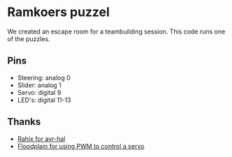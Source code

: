 # Ramkoers puzzel

We created an escape room for a teambuilding session.
This code runs one of the puzzles.

## Pins 

- Steering: analog 0
- Slider: analog 1
- Servo: digital 9
- LED's: digital 11-13

## Thanks

- [Rahix for avr-hal](https://github.com/Rahix/avr-hal)
- [Floodplain for using PWM to control a servo](https://www.youtube.com/watch?v=-kRTRKL39pE)

